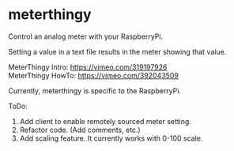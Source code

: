 # meterthingy

Control an analog meter with your RaspberryPi.

Setting a value in a text file results in the meter showing that value.

MeterThingy Intro: https://vimeo.com/319197926
<br/>
MeterThingy HowTo: https://vimeo.com/392043509






Currently, meterthingy is specific to the RaspberryPi.

ToDo:
1) Add client to enable remotely sourced meter setting.
2) Refactor code. (Add comments, etc.)
3) Add scaling feature. It currently works with 0-100 scale.



